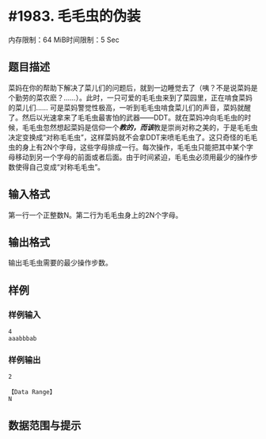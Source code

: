 # #1983. 毛毛虫的伪装

内存限制：64 MiB时间限制：5 Sec

## 题目描述

菜妈在你的帮助下解决了菜儿们的问题后，就到一边睡觉去了（咦？不是说菜妈是个勤劳的菜农麽？&hellip;&hellip;）。此时，一只可爱的毛毛虫来到了菜园里，正在啃食菜妈的菜儿们&hellip;&hellip; 可是菜妈警觉性极高，一听到毛毛虫啃食菜儿们的声音，菜妈就醒了。然后以光速拿来了毛毛虫最害怕的武器&mdash;&mdash;DDT。就在菜妈冲向毛毛虫的时候，毛毛虫忽然想起菜妈是信仰一个***教的，而该***教是崇尚对称之美的，于是毛毛虫决定变换成&ldquo;对称毛毛虫&rdquo;，这样菜妈就不会拿DDT来喷毛毛虫了。这只奇怪的毛毛虫的身上有2N个字母，这些字母排成一行。每次操作，毛毛虫只能把其中某个字母移动到另一个字母的前面或者后面。由于时间紧迫，毛毛虫必须用最少的操作步数使得自己变成&ldquo;对称毛毛虫&rdquo;。

## 输入格式

第一行一个正整数N。第二行为毛毛虫身上的2N个字母。

## 输出格式

输出毛毛虫需要的最少操作步数。

## 样例

### 样例输入

    
    4
    aaabbbab
    
    

### 样例输出

    
    2
    
    【Data Range】
    N
    

## 数据范围与提示
